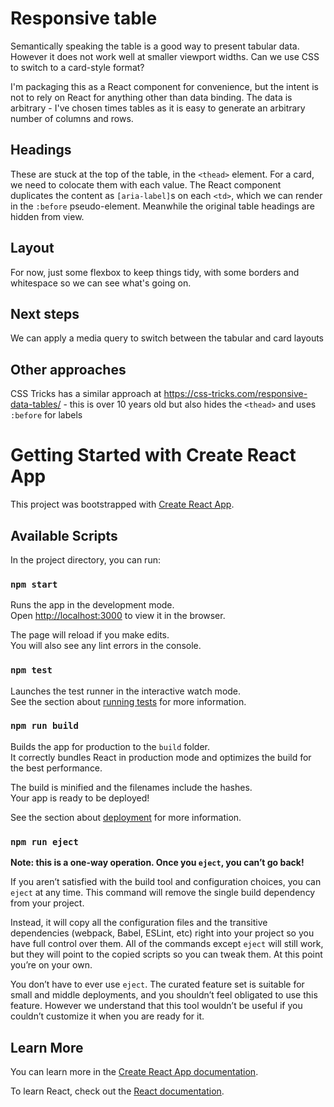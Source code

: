 # Responsive table

Semantically speaking the table is a good way to present tabular data. However it does not work well at smaller viewport widths. Can we use CSS to switch to a card-style format?

I'm packaging this as a React component for convenience, but the intent is not to rely on React for anything other than data binding. The data is arbitrary - I've chosen times tables as it is easy to generate an arbitrary number of columns and rows.

## Headings
These are stuck at the top of the table, in the `<thead>` element. For a card, we need to colocate them with each value. The React component duplicates the content as `[aria-label]`s on each `<td>`, which we can render in the `:before` pseudo-element. Meanwhile the original table headings are hidden from view.

## Layout
For now, just some flexbox to keep things tidy, with some borders and whitespace so we can see what's going on.

## Next steps
We can apply a media query to switch between the tabular and card layouts

## Other approaches

CSS Tricks has a similar approach at https://css-tricks.com/responsive-data-tables/ - this is over 10 years old but also hides the `<thead>` and uses `:before` for labels

# Getting Started with Create React App

This project was bootstrapped with [Create React App](https://github.com/facebook/create-react-app).

## Available Scripts

In the project directory, you can run:

### `npm start`

Runs the app in the development mode.\
Open [http://localhost:3000](http://localhost:3000) to view it in the browser.

The page will reload if you make edits.\
You will also see any lint errors in the console.

### `npm test`

Launches the test runner in the interactive watch mode.\
See the section about [running tests](https://facebook.github.io/create-react-app/docs/running-tests) for more information.

### `npm run build`

Builds the app for production to the `build` folder.\
It correctly bundles React in production mode and optimizes the build for the best performance.

The build is minified and the filenames include the hashes.\
Your app is ready to be deployed!

See the section about [deployment](https://facebook.github.io/create-react-app/docs/deployment) for more information.

### `npm run eject`

**Note: this is a one-way operation. Once you `eject`, you can’t go back!**

If you aren’t satisfied with the build tool and configuration choices, you can `eject` at any time. This command will remove the single build dependency from your project.

Instead, it will copy all the configuration files and the transitive dependencies (webpack, Babel, ESLint, etc) right into your project so you have full control over them. All of the commands except `eject` will still work, but they will point to the copied scripts so you can tweak them. At this point you’re on your own.

You don’t have to ever use `eject`. The curated feature set is suitable for small and middle deployments, and you shouldn’t feel obligated to use this feature. However we understand that this tool wouldn’t be useful if you couldn’t customize it when you are ready for it.

## Learn More

You can learn more in the [Create React App documentation](https://facebook.github.io/create-react-app/docs/getting-started).

To learn React, check out the [React documentation](https://reactjs.org/).
